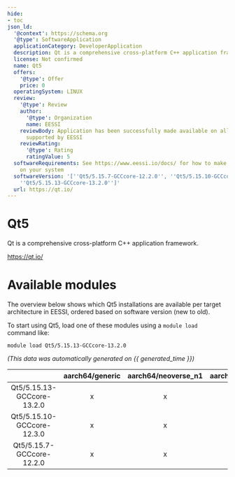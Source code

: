 ```yaml
---
hide:
- toc
json_ld:
  '@context': https://schema.org
  '@type': SoftwareApplication
  applicationCategory: DeveloperApplication
  description: Qt is a comprehensive cross-platform C++ application framework.
  license: Not confirmed
  name: Qt5
  offers:
    '@type': Offer
    price: 0
  operatingSystem: LINUX
  review:
    '@type': Review
    author:
      '@type': Organization
      name: EESSI
    reviewBody: Application has been successfully made available on all architectures
      supported by EESSI
    reviewRating:
      '@type': Rating
      ratingValue: 5
  softwareRequirements: See https://www.eessi.io/docs/ for how to make EESSI available
    on your system
  softwareVersion: '[''Qt5/5.15.7-GCCcore-12.2.0'', ''Qt5/5.15.10-GCCcore-12.3.0'',
    ''Qt5/5.15.13-GCCcore-13.2.0'']'
  url: https://qt.io/
---
```


Qt5
===


Qt is a comprehensive cross-platform C++ application framework.

https://qt.io/
# Available modules


The overview below shows which Qt5 installations are available per target architecture in EESSI, ordered based on software version (new to old).

To start using Qt5, load one of these modules using a `module load` command like:

```shell
module load Qt5/5.15.13-GCCcore-13.2.0
```

*(This data was automatically generated on {{ generated_time }})*  

| |aarch64/generic|aarch64/neoverse_n1|aarch64/neoverse_v1|x86_64/generic|x86_64/amd/zen2|x86_64/amd/zen3|x86_64/amd/zen4|x86_64/intel/haswell|x86_64/intel/sapphirerapids|x86_64/intel/skylake_avx512|
| :---: | :---: | :---: | :---: | :---: | :---: | :---: | :---: | :---: | :---: | :---: |
|Qt5/5.15.13-GCCcore-13.2.0|x|x|x|x|x|x|x|x|-|x|
|Qt5/5.15.10-GCCcore-12.3.0|x|x|x|x|x|x|x|x|-|x|
|Qt5/5.15.7-GCCcore-12.2.0|x|x|x|x|x|x|x|x|-|x|
